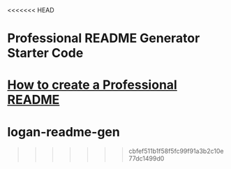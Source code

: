 <<<<<<< HEAD
# Professional README Generator Starter Code

[How to create a Professional README](https://coding-boot-camp.github.io/full-stack/github/professional-readme-guide)
=======
# logan-readme-gen
>>>>>>> cbfef511b1f58f5fc99f91a3b2c10e77dc1499d0
